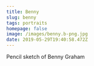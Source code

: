 ```yaml
---
title: Benny
slug: benny
tags: portraits
homepage: false
image: /images/benny.b-png.jpg
date: 2019-05-29T19:40:58.472Z
---
```

Pencil sketch of Benny Graham
